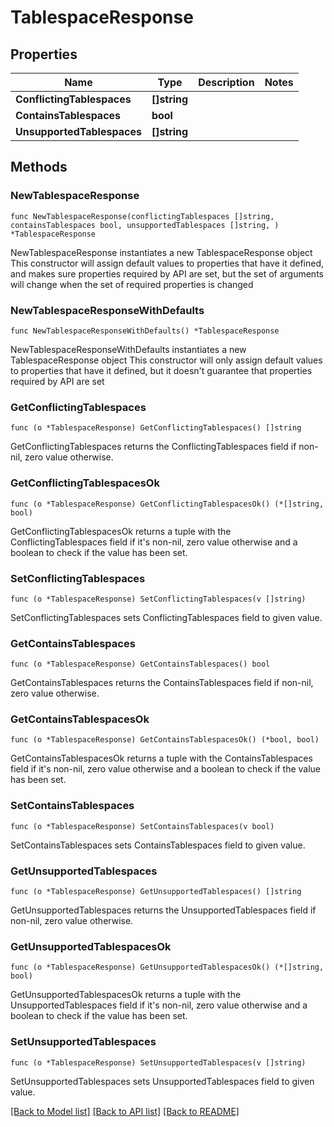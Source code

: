 # TablespaceResponse

## Properties

Name | Type | Description | Notes
------------ | ------------- | ------------- | -------------
**ConflictingTablespaces** | **[]string** |  | 
**ContainsTablespaces** | **bool** |  | 
**UnsupportedTablespaces** | **[]string** |  | 

## Methods

### NewTablespaceResponse

`func NewTablespaceResponse(conflictingTablespaces []string, containsTablespaces bool, unsupportedTablespaces []string, ) *TablespaceResponse`

NewTablespaceResponse instantiates a new TablespaceResponse object
This constructor will assign default values to properties that have it defined,
and makes sure properties required by API are set, but the set of arguments
will change when the set of required properties is changed

### NewTablespaceResponseWithDefaults

`func NewTablespaceResponseWithDefaults() *TablespaceResponse`

NewTablespaceResponseWithDefaults instantiates a new TablespaceResponse object
This constructor will only assign default values to properties that have it defined,
but it doesn't guarantee that properties required by API are set

### GetConflictingTablespaces

`func (o *TablespaceResponse) GetConflictingTablespaces() []string`

GetConflictingTablespaces returns the ConflictingTablespaces field if non-nil, zero value otherwise.

### GetConflictingTablespacesOk

`func (o *TablespaceResponse) GetConflictingTablespacesOk() (*[]string, bool)`

GetConflictingTablespacesOk returns a tuple with the ConflictingTablespaces field if it's non-nil, zero value otherwise
and a boolean to check if the value has been set.

### SetConflictingTablespaces

`func (o *TablespaceResponse) SetConflictingTablespaces(v []string)`

SetConflictingTablespaces sets ConflictingTablespaces field to given value.


### GetContainsTablespaces

`func (o *TablespaceResponse) GetContainsTablespaces() bool`

GetContainsTablespaces returns the ContainsTablespaces field if non-nil, zero value otherwise.

### GetContainsTablespacesOk

`func (o *TablespaceResponse) GetContainsTablespacesOk() (*bool, bool)`

GetContainsTablespacesOk returns a tuple with the ContainsTablespaces field if it's non-nil, zero value otherwise
and a boolean to check if the value has been set.

### SetContainsTablespaces

`func (o *TablespaceResponse) SetContainsTablespaces(v bool)`

SetContainsTablespaces sets ContainsTablespaces field to given value.


### GetUnsupportedTablespaces

`func (o *TablespaceResponse) GetUnsupportedTablespaces() []string`

GetUnsupportedTablespaces returns the UnsupportedTablespaces field if non-nil, zero value otherwise.

### GetUnsupportedTablespacesOk

`func (o *TablespaceResponse) GetUnsupportedTablespacesOk() (*[]string, bool)`

GetUnsupportedTablespacesOk returns a tuple with the UnsupportedTablespaces field if it's non-nil, zero value otherwise
and a boolean to check if the value has been set.

### SetUnsupportedTablespaces

`func (o *TablespaceResponse) SetUnsupportedTablespaces(v []string)`

SetUnsupportedTablespaces sets UnsupportedTablespaces field to given value.



[[Back to Model list]](../README.md#documentation-for-models) [[Back to API list]](../README.md#documentation-for-api-endpoints) [[Back to README]](../README.md)


